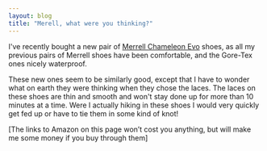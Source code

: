 ```yaml
---
layout: blog
title: "Merell, what were you thinking?"
---
```


I've recently bought a new pair of [Merrell Chameleon Evo](http://www.amazon.co.uk/gp/product/B003726V24?ie=UTF8&tag=wwwdancorderc-21&linkCode=as2&camp=1634&creative=19450&creativeASIN=B003726V24) shoes, as all my previous pairs of Merrell shoes have been comfortable, and the Gore-Tex ones nicely waterproof.

These new ones seem to be similarly good, except that I have to wonder what on earth they were thinking when they chose the laces. The laces on these shoes are thin and smooth and won't stay done up for more than 10 minutes at a time. Were I actually hiking in these shoes I would very quickly get fed up or have to tie them in some kind of knot!

[The links to Amazon on this page won’t cost you anything, but will make me some money if you buy through them]

